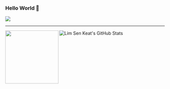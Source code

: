 ### Hello World 👋

![](https://visitor-badge.glitch.me/badge?page_id=github.com/limsenkeat)
***

<img width="168" align='left' src="https://avatars3.githubusercontent.com/u/5064024"> ![Lim Sen Keat's GitHub Stats](https://github-readme-stats.vercel.app/api?username=limsenkeat&hide=["stars"]&theme=dark&show_icons=true)




<!--
**limsenkeat/limsenkeat** is a ✨ _special_ ✨ repository because its `README.md` (this file) appears on your GitHub profile.

Here are some ideas to get you started:

- 🔭 I’m currently working on ...
- 🌱 I’m currently learning ...
- 👯 I’m looking to collaborate on ...
- 🤔 I’m looking for help with ...
- 💬 Ask me about ...
- 📫 How to reach me: ...
- 😄 Pronouns: ...
- ⚡ Fun fact: ...
-->
